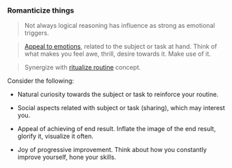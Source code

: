### Romanticize things

> Not always logical reasoning has influence as strong as emotional triggers.

> [Appeal to emotions](means_to_appeal_to_emotions.md), related to the subject or task at hand.
Think of what makes you feel awe, thrill, desire towards it. Make use of it.

> Synergize with [ritualize routine](ritualize_routine.md) concept.

Consider the following:

- Natural curiosity towards the subject or task to reinforce your routine.

- Social aspects related with subject or task (sharing), which may interest you.

- Appeal of achieving of end result. Inflate the image of the end result, glorify it, visualize it often.

- Joy of progressive improvement. Think about how you constantly improve yourself, hone your skills.
